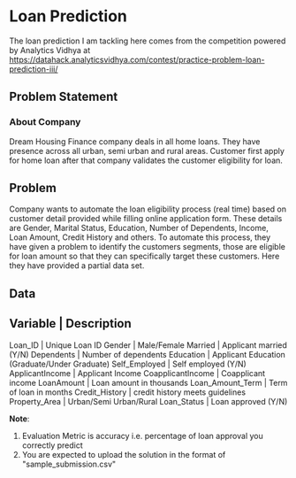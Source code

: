 # Loan Prediction

The loan prediction I am tackling here comes from the competition powered by Analytics Vidhya at https://datahack.analyticsvidhya.com/contest/practice-problem-loan-prediction-iii/

## Problem Statement
### About Company
Dream Housing Finance company deals in all home loans. They have presence across all urban, semi urban and rural areas. Customer first apply for home loan after that company validates the customer eligibility for loan.

## Problem
Company wants to automate the loan eligibility process (real time) based on customer detail provided while filling online application form. These details are Gender, Marital Status, Education, Number of Dependents, Income, Loan Amount, Credit History and others. To automate this process, they have given a problem to identify the customers segments, those are eligible for loan amount so that they can specifically target these customers. Here they have provided a partial data set.

## Data
Variable | Description
-----------------------
Loan_ID | Unique Loan ID
Gender | Male/Female
Married | Applicant married (Y/N)
Dependents | Number of dependents
Education | Applicant Education (Graduate/Under Graduate)
Self_Employed | Self employed (Y/N)
ApplicantIncome | Applicant Income
CoapplicantIncome | Coapplicant income
LoanAmount | Loan amount in thousands
Loan\_Amount\_Term | Term of loan in months
Credit_History | credit history meets guidelines
Property_Area | Urban/Semi Urban/Rural
Loan_Status | Loan approved (Y/N)

**Note**:
1. Evaluation Metric is accuracy i.e. percentage of loan approval you correctly predict
2. You are expected to upload the solution in the format of "sample_submission.csv"
